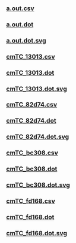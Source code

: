 ### [a.out.csv](a.out.csv)
### [a.out.dot](a.out.dot)
### [a.out.dot.svg](a.out.dot.svg)
### [cmTC_13013.csv](cmTC_13013.csv)
### [cmTC_13013.dot](cmTC_13013.dot)
### [cmTC_13013.dot.svg](cmTC_13013.dot.svg)
### [cmTC_82d74.csv](cmTC_82d74.csv)
### [cmTC_82d74.dot](cmTC_82d74.dot)
### [cmTC_82d74.dot.svg](cmTC_82d74.dot.svg)
### [cmTC_bc308.csv](cmTC_bc308.csv)
### [cmTC_bc308.dot](cmTC_bc308.dot)
### [cmTC_bc308.dot.svg](cmTC_bc308.dot.svg)
### [cmTC_fd168.csv](cmTC_fd168.csv)
### [cmTC_fd168.dot](cmTC_fd168.dot)
### [cmTC_fd168.dot.svg](cmTC_fd168.dot.svg)
